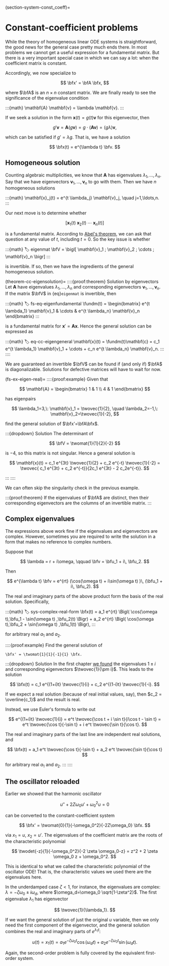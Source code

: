 (section-system-const_coeff)=
# Constant-coefficient problems

While the theory of homogeneous linear ODE systems is straightforward, the good news for the general case pretty much ends there. In most problems we cannot get a useful expression for a fundamental matrix. But there is a very important special case in which we can say a lot: when the coefficient matrix is constant. 

Accordingly, we now specialize to

$$
\bfx' = \bfA \bfx,
$$

where $\bfA$ is an $n\times n$ constant matrix. We are finally ready to see the significance of the eigenvalue condition

:::{math}
\mathbf{A} \mathbf{v} = \lambda \mathbf{v}.
:::

If we seek a solution in the form $\mathbf{x}(t)=g(t)\mathbf{v}$ for this eigenvector, then 

$$
g'\mathbf{v} = \mathbf{A}(g\mathbf{v}) = g\cdot (\mathbf{A}\mathbf{v}) = (g\lambda) \mathbf{v},
$$

which can be satisfied if $g'=\lambda g$. That is, we have a solution

$$
\bfx(t) = e^{\lambda t} \bfv.
$$

## Homogeneous solution

Counting algebraic multiplicities, we know that $\mathbf{A}$ has eigenvalues $\lambda_1,\ldots,\lambda_n$. Say that we have eigenvectors $\mathbf{v}_1,\ldots,\mathbf{v}_n$ to go with them. Then we have $n$ homogeneous solutions

:::{math}
\mathbf{x}_j(t) = e^{t \lambda_j} \mathbf{v}_j, \quad j=1,\ldots,n.
:::

Our next move is to determine whether

$$
\bigl[ \mathbf{x}_1(t) \; \mathbf{x}_2(t) \; \cdots \; \mathbf{x}_n(t)  \bigr]
$$

is a fundamental matrix. According to [Abel's theorem](theorem-fs-abel), we can ask that question at any value of $t$, including $t=0$. So the key issue is whether 

:::{math}
:label: eigenmat
\bfV = \bigl[ \mathbf{v}_1 \; \mathbf{v}_2 \; \cdots \; \mathbf{v}_n  \bigr]
:::

is invertible. If so, then we have the ingredients of the general homogeneous solution.

(theorem-cc-eigensolution)=
::::{proof:theorem} Solution by eigenvectors
Let $\mathbf{A}$ have eigenvalues $\lambda_1,\ldots,\lambda_n$ and corresponding eigenvectors $\mathbf{v}_1,\ldots,\mathbf{v}_n$. If the matrix $\bfV$ in {eq}`eigenmat` is invertible, then

:::{math}
:label: fs-eq-eigenfundamental
\fundm(t) = \begin{bmatrix} 
e^{t \lambda_1} \mathbf{v}_1 & \cdots & e^{t \lambda_n} \mathbf{v}_n
\end{bmatrix}
:::

is a fundamental matrix for $\mathbf{x}'=\mathbf{A}\mathbf{x}$. Hence the general solution can be expressed as 

:::{math}
:label: eq-cc-eigengeneral
\mathbf{x}(t) = \fundm(t)\mathbf{c} = c_1 e^{t \lambda_1} \mathbf{v}_1 + \cdots + c_n e^{t \lambda_n} \mathbf{v}_n.
:::
::::

We are guaranteed an invertible  $\bfV$ can be found if (and only if) $\bfA$ is diagonalizable. Solutions for defective matrices will have to wait for now.

(fs-ex-eigen-real)=
::::{proof:example}
Given that 

$$
\mathbf{A} = \begin{bmatrix} 1 & 1 \\ 4 & 1 \end{bmatrix}
$$

has eigenpairs 

$$
\lambda_1=3,\: \mathbf{v}_1 = \twovec{1}{2}, \quad \lambda_2=-1,\: \mathbf{v}_2=\twovec{1}{-2},
$$

find the general solution of $\bfx'=\bfA\bfx$. 

:::{dropdown} Solution
The determinant of 

$$
\bfV = \twomat{1}{1}{2}{-2}
$$

is $-4$, so this matrix is not singular. Hence a general solution is 

$$
\mathbf{x}(t) =  c_1 e^{3t} \twovec{1}{2} + c_2 e^{-t} \twovec{1}{-2} 
= \twovec{ c_1 e^{3t} + c_2 e^{-t}}{2c_1 e^{3t} - 2 c_2e^{-t}}. 
$$

:::
::::

We can often skip the singularity check in the previous example.

:::{proof:theorem}
If the eigenvalues of $\bfA$ are distinct, then their corresponding eigenvectors are the columns of an invertible matrix.
:::


## Complex eigenvalues

The expressions above work fine if the eigenvalues and eigenvectors are complex. However, sometimes you are required to write the solution in a form that makes no reference to complex numbers.

Suppose that 

$$
\lambda = r + i\omega, \qquad \bfv = \bfu_1 + i\, \bfu_2.
$$

Then 

$$
e^{\lambda t} \bfv = e^{rt} (\cos(\omega t) + i\sin(\omega t) )\, (\bfu_1 + i\, \bfu_2).
$$

The real and imaginary parts of the above product form the basis of the real solution. Specifically,

:::{math}
:label: sys-complex-real-form
\bfx(t) = a_1 e^{rt} \Bigl( \cos(\omega t)\,\bfu_1 - \sin(\omega t) \,\bfu_2(t) \Bigr) + a_2 e^{rt} \Bigl( \cos(\omega t)\,\bfu_2 + \sin(\omega t) \,\bfu_1(t) \Bigr),
:::

for arbitrary real $a_1$ and $a_2$.

::::{proof:example}
Find the general solution of

```{math}
\bfx' = \twomat{1}{1}{-1}{1} \bfx.
```
:::{dropdown} Solution
In the first chapter [we found](../linalg/eigenvalues.md) the eigenvalues $1\pm i$ and corresponding eigenvectors $\twovec{1}{\pm i}$. This leads to the solution

$$
\bfx(t) = c_1 e^{(1+i)t} \twovec{1}{i} + c_2 e^{(1-i)t} \twovec{1}{-i}.
$$

If we expect a real solution (because of real initial values, say), then $c_2 = \overline{c_1}$ and the result is real.

Instead, we use Euler's formula to write out 

$$
e^{(1+i)t} \twovec{1}{i} = e^t \twovec{\cos t + i \sin t}{i\cos t - \sin t} 
= e^t \twovec{\cos t}{-\sin t} + i e^t \twovec{\sin t}{\cos t}.
$$

The real and imaginary parts of the last line are independent real solutions, and 

$$
\bfx(t) = a_1 e^t \twovec{\cos t}{-\sin t} + a_2 e^t \twovec{\sin t}{\cos t}
$$

for arbitrary real $a_1$ and $a_2$.
:::
::::

## The oscillator reloaded 

Earlier we showed that the harmonic oscillator

$$
u'' + 2 Z \omega_0 u' + \omega_0^2 u = 0
$$

can be converted to the constant-coefficient system

$$
\bfx' = \twomat{0}{1}{-\omega_0^2}{-2Z\omega_0} \bfx.
$$

via $x_1=u$, $x_2=u'$. The eigenvalues of the coefficient matrix are the roots of the characteristic polynomial

$$
\twodet{-z}{1}{-\omega_0^2}{-2 \zeta \omega_0-z} = z^2 + 2 \zeta \omega_0 z + \omega_0^2.
$$

This is identical to what we called the characteristic polynomial of the oscillator ODE! That is, the characteristic values we used there are the eigenvalues here. 

In the underdamped case $\zeta < 1$, for instance, the eigenvalues are complex: $\lambda = -\zeta \omega_0 \pm i \omega_d$, where $\omega_d=\omega_0 \sqrt{1-\zeta^2}$. The first eigenvalue $\lambda_1$ has eigenvector

$$
\twovec{1}{\lambda_1}.
$$

If we want the general solution of just the original $u$ variable, then we only need the first component of the eigenvector, and the general solution combines the real and imaginary parts of $e^{\lambda_1 t}$:

$$
u(t) = x_1(t) = a_1 e^{-\zeta \omega_0t} \cos(\omega_d t) + a_2 e^{-\zeta \omega_0t} \sin(\omega_d t).
$$

Again, the second-order problem is fully covered by the equivalent first-order system.

